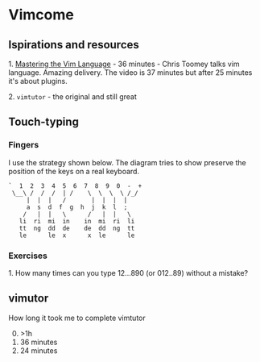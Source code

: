 # Vimcome

## Ispirations and resources

1\. [Mastering the Vim Language](https://www.youtube.com/watch?v=wlR5gYd6um0) - 36 minutes - Chris Toomey talks vim language. Amazing delivery. The video is 37 minutes but after 25 minutes it's about plugins. 

2\. `vimtutor` - the original and still great

## Touch-typing 

### Fingers 

I use the strategy shown below. The diagram tries to show preserve the position of the keys on a real keyboard. 

```vim
`  1  2  3  4  5  6  7  8  9  0  -  +
 \__\ /  /  /  | /    \  \  \  \ /_/ 
     |  |  |   /       |  |  |  |
     a  s  d  f  g  h  j  k  l  ;      
    /   |  |   \      /   |  |   \
   li  ri  mi  in    in  mi  ri  li
   tt  ng  dd  de    de  dd  ng  tt
   le      le  x      x  le      le
```      

### Exercises

1\. How many times can you type 12...890 (or 012..89) without a mistake?


## vimutor

How long it took me to complete vimtutor

0. \>1h
1. 36 minutes
2. 24 minutes